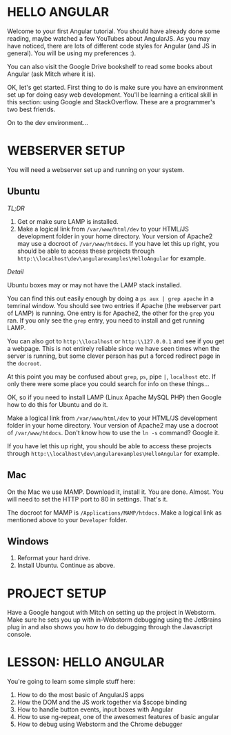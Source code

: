 HELLO ANGULAR
=============

Welcome to your first Angular tutorial. You should have already done some reading, maybe watched a few YouTubes about
AngularJS. As you may have noticed, there are lots of different code styles for Angular (and JS in general). You will
be using my preferences :).

You can also visit the Google Drive bookshelf to read some books about Angular (ask Mitch where it is).

OK, let's get started. First thing to do is make sure you have an environment set up for doing easy web development. 
You'll be learning a critical skill in this section: using Google and StackOverflow. These are a programmer's two
best friends.

On to the dev environment...

WEBSERVER SETUP
===============

You will need a webserver set up and running on your system. 

Ubuntu
------

*TL;DR*

1. Get or make sure LAMP is installed.
2. Make a logical link from `/var/www/html/dev` to your HTML/JS development folder in your home directory. Your version
   of Apache2 may use a docroot of `/var/www/htdocs`. If you have let this up right, you should be able to access these
   projects through `http:\\localhost\dev\angularexamples\HelloAngular` for example.


*Detail*

Ubuntu boxes may or may not have the LAMP stack installed.

You can find this out easily enough by doing a `ps aux | grep apache` in a temrinal window. You should see two entries 
if Apache (the webserver part of LAMP) is running. One entry is for Apache2, the other for the `grep` you ran. If you 
only see the `grep` entry, you need to install and get running LAMP.

You can also got to `http:\\localhost` or `http:\\127.0.0.1` and see if you get a webpage. This is not entirely
reliable since we have seen times when the server is running, but some clever person has put a forced redirect page
in the `docroot`.

At this point you may be confused about `grep`, `ps`, pipe `|`, `localhost` etc. If only there were some place you could
search for info on these things...

OK, so if you need to install LAMP (Linux Apache MySQL PHP) then Google how to do this for Ubuntu and do it.

Make a logical link from `/var/www/html/dev` to your HTML/JS development folder in your home directory. Your version
of Apache2 may use a docroot of `/var/www/htdocs`.  Don't know how to use the `ln -s` command? Google it.
   
If you have let this up right, you should be able to access these projects through 
`http:\\localhost\dev\angularexamples\HelloAngular` for example.
   
Mac
---

On the Mac we use MAMP. Download it, install it. You are done. Almost. You will need to set the HTTP port to 80 in settings.
That's it.

The docroot for MAMP is `/Applications/MAMP/htdocs`. Make a logical link as mentioned above to your `Developer` folder.

Windows
-------

1. Reformat your hard drive.
2. Install Ubuntu. Continue as above.



 PROJECT SETUP
 =============
 
 Have a Google hangout with Mitch on setting up the project in Webstorm. Make sure he sets you up with in-Webstorm
 debugging using the JetBrains plug in and also shows you how to do debugging through the Javascript console.
 
 
 
 LESSON: HELLO ANGULAR
 =====================
 
 You're going to learn some simple stuff here:
 1) How to do the most basic of AngularJS apps
 2) How the DOM and the JS work together via $scope binding
 3) How to handle button events, input boxes with Angular
 4) How to use ng-repeat, one of the awesomest features of basic angular
 5) How to debug using Webstorm and the Chrome debugger
 
 